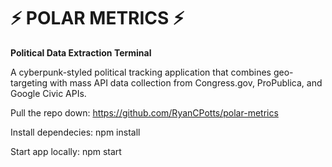 # ⚡ POLAR METRICS ⚡
**Political Data Extraction Terminal**

A cyberpunk-styled political tracking application that combines geo-targeting with mass API data collection from Congress.gov, ProPublica, and Google Civic APIs.


Pull the repo down: https://github.com/RyanCPotts/polar-metrics

Install dependecies: npm install

Start app locally: npm start